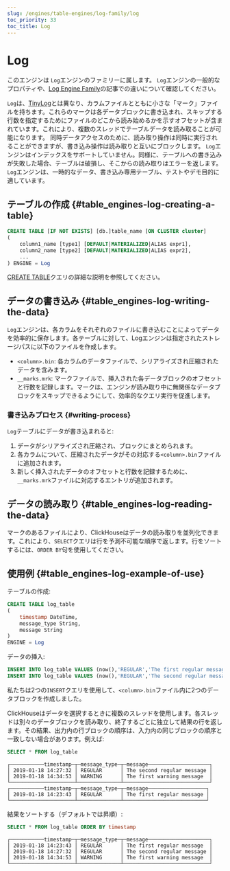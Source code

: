 ```yaml
---
slug: /engines/table-engines/log-family/log
toc_priority: 33
toc_title: Log
---
```



# Log

このエンジンは `Log`エンジンのファミリーに属します。 `Log`エンジンの一般的なプロパティや、[Log Engine Family](../../../engines/table-engines/log-family/index.md)の記事での違いについて確認してください。

`Log`は、[TinyLog](../../../engines/table-engines/log-family/tinylog.md)とは異なり、カラムファイルとともに小さな「マーク」ファイルを持ちます。これらのマークは各データブロックに書き込まれ、スキップする行数を指定するためにファイルのどこから読み始めるかを示すオフセットが含まれています。これにより、複数のスレッドでテーブルデータを読み取ることが可能になります。
同時データアクセスのために、読み取り操作は同時に実行されることができますが、書き込み操作は読み取りと互いにブロックします。
`Log`エンジンはインデックスをサポートしていません。同様に、テーブルへの書き込みが失敗した場合、テーブルは破損し、そこからの読み取りはエラーを返します。`Log`エンジンは、一時的なデータ、書き込み専用テーブル、テストやデモ目的に適しています。

## テーブルの作成 {#table_engines-log-creating-a-table}

``` sql
CREATE TABLE [IF NOT EXISTS] [db.]table_name [ON CLUSTER cluster]
(
    column1_name [type1] [DEFAULT|MATERIALIZED|ALIAS expr1],
    column2_name [type2] [DEFAULT|MATERIALIZED|ALIAS expr2],
    ...
) ENGINE = Log
```

[CREATE TABLE](/sql-reference/statements/create/table)クエリの詳細な説明を参照してください。

## データの書き込み {#table_engines-log-writing-the-data}

`Log`エンジンは、各カラムをそれぞれのファイルに書き込むことによってデータを効率的に保存します。各テーブルに対して、Logエンジンは指定されたストレージパスに以下のファイルを作成します。

- `<column>.bin`: 各カラムのデータファイルで、シリアライズされ圧縮されたデータを含みます。
- `__marks.mrk`: マークファイルで、挿入された各データブロックのオフセットと行数を記録します。マークは、エンジンが読み取り中に無関係なデータブロックをスキップできるようにして、効率的なクエリ実行を促進します。

### 書き込みプロセス {#writing-process}

`Log`テーブルにデータが書き込まれると:

1. データがシリアライズされ圧縮され、ブロックにまとめられます。
2. 各カラムについて、圧縮されたデータがその対応する`<column>.bin`ファイルに追加されます。
3. 新しく挿入されたデータのオフセットと行数を記録するために、`__marks.mrk`ファイルに対応するエントリが追加されます。

## データの読み取り {#table_engines-log-reading-the-data}

マークのあるファイルにより、ClickHouseはデータの読み取りを並列化できます。これにより、`SELECT`クエリは行を予測不可能な順序で返します。行をソートするには、`ORDER BY`句を使用してください。

## 使用例 {#table_engines-log-example-of-use}

テーブルの作成:

``` sql
CREATE TABLE log_table
(
    timestamp DateTime,
    message_type String,
    message String
)
ENGINE = Log
```

データの挿入:

``` sql
INSERT INTO log_table VALUES (now(),'REGULAR','The first regular message')
INSERT INTO log_table VALUES (now(),'REGULAR','The second regular message'),(now(),'WARNING','The first warning message')
```

私たちは2つの`INSERT`クエリを使用して、`<column>.bin`ファイル内に2つのデータブロックを作成しました。

ClickHouseはデータを選択するときに複数のスレッドを使用します。各スレッドは別々のデータブロックを読み取り、終了するごとに独立して結果の行を返します。その結果、出力内の行ブロックの順序は、入力内の同じブロックの順序と一致しない場合があります。例えば:

``` sql
SELECT * FROM log_table
```

``` text
┌───────────timestamp─┬─message_type─┬─message────────────────────┐
│ 2019-01-18 14:27:32 │ REGULAR      │ The second regular message │
│ 2019-01-18 14:34:53 │ WARNING      │ The first warning message  │
└─────────────────────┴──────────────┴────────────────────────────┘
┌───────────timestamp─┬─message_type─┬─message───────────────────┐
│ 2019-01-18 14:23:43 │ REGULAR      │ The first regular message │
└─────────────────────┴──────────────┴───────────────────────────┘
```

結果をソートする（デフォルトでは昇順）:

``` sql
SELECT * FROM log_table ORDER BY timestamp
```

``` text
┌───────────timestamp─┬─message_type─┬─message────────────────────┐
│ 2019-01-18 14:23:43 │ REGULAR      │ The first regular message  │
│ 2019-01-18 14:27:32 │ REGULAR      │ The second regular message │
│ 2019-01-18 14:34:53 │ WARNING      │ The first warning message  │
└─────────────────────┴──────────────┴────────────────────────────┘
```
